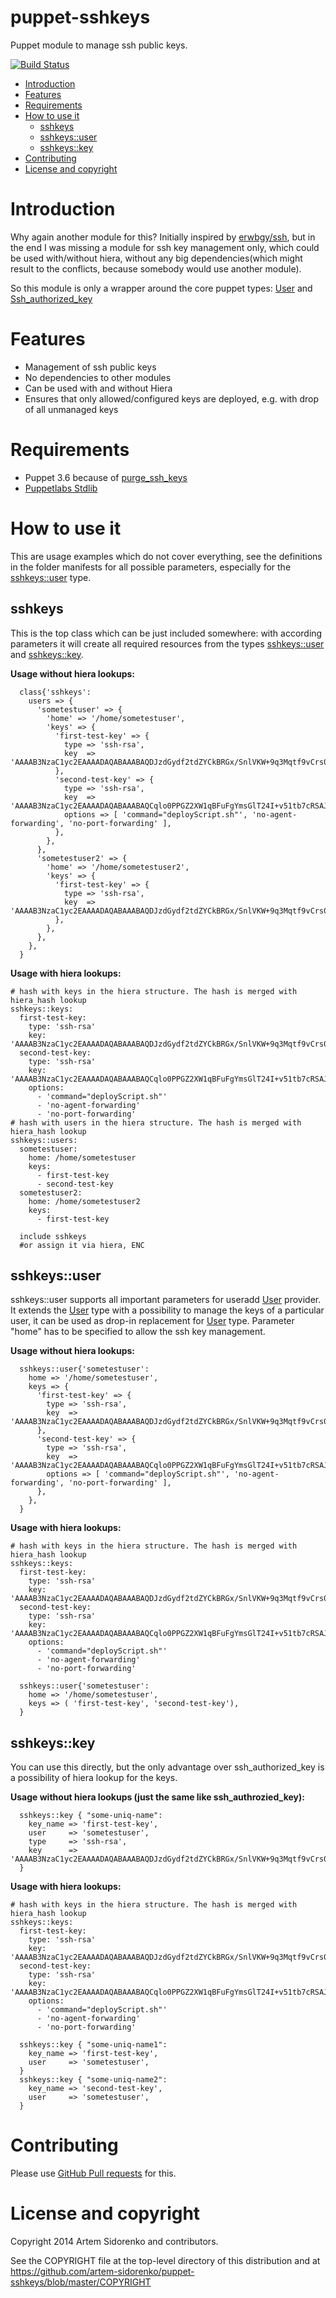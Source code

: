 puppet-sshkeys
==============
Puppet module to manage ssh public keys.

[![Build Status](https://travis-ci.org/artem-sidorenko/puppet-sshkeys.svg?branch=master)](https://travis-ci.org/artem-sidorenko/puppet-sshkeys)

* [Introduction](#introduction)
* [Features](#features)
* [Requirements](#requirements)
* [How to use it](#how-to-use-it)
  * [sshkeys](#sshkeys)
  * [sshkeys::user](#sshkeysuser)
  * [sshkeys::key](#sshkeyskey)
* [Contributing](#contributing)
* [License and copyright](#license-and-copyright)

Introduction
============

Why again another module for this? Initially inspired by [erwbgy/ssh][erwbgy/ssh], but in the end I was missing a module for ssh key management only, which could be used with/without hiera, without any big dependencies(which might result to the conflicts, because somebody would use another module).

So this module is only a wrapper around the core puppet types: [User][puppet_user] and [Ssh_authorized_key][puppet_sshkey]

Features
========
 - Management of ssh public keys
 - No dependencies to other modules
 - Can be used with and without Hiera
 - Ensures that only allowed/configured keys are deployed, e.g. with drop of all unmanaged keys

Requirements
============
 - Puppet 3.6 because of [purge_ssh_keys][puppet_relnotes]
 - [Puppetlabs Stdlib][puppet_stdlib]

How to use it
=============

This are usage examples which do not cover everything, see the definitions in the folder manifests for all possible parameters, especially for the [sshkeys::user](#sshkeysuser) type.

## sshkeys
This is the top class which can be just included somewhere: with according parameters it will create all required resources from the types [sshkeys::user](#sshkeysuser) and [sshkeys::key](#sshkeyskey).

**Usage without hiera lookups:**
```
  class{'sshkeys':
    users => {
      'sometestuser' => {
        'home' => '/home/sometestuser',
        'keys' => {
          'first-test-key' => {
            type => 'ssh-rsa',
            key  => 'AAAAB3NzaC1yc2EAAAADAQABAAABAQDJzdGydf2tdZYCkBRGx/SnlVKW+9q3Mqtf9vCrs0SaSkwDK4Q36hS40IVgmri2mjKeWFr5p92OgYY1hjZk4LLUAbVV8ItmPLqvmfrkOEwDCzmkbrUVa4BTKePWG0hOGAVYSQkS+1vhsTFhtznJMxsjRVwj8tO3s0fSnaXcovs9d4LwXhRbcDjzrAVRkk2d5/lSbjc/T4ZJ6oMKcGCxq02etJMoSBBQsEfRP/vULqKjoxJ96kb3Y43tU7gRzcVkXAyNqpXie8fD/FopoVi/uHIqkzotkOwztUYNt6C5LwV/W4ds5x3Zl7Jo4kqup2FOCs4oXSC3WxJI5FJ9WuPMtK1r',
          },
          'second-test-key' => {
            type => 'ssh-rsa',
            key  => 'AAAAB3NzaC1yc2EAAAADAQABAAABAQCqlo0PPGZ2XW1qBFuFgYmsGlT24I+v51tb7cRSAJeBouDPvfqBMBOX84ye4DsW3uRmFNXt/wdAr/QnEAlua5bSagVRC2t9X4lkcrFJSSfEA2J29Lh16pPzOK/HReo8R89wbEKfqrqZG/FNrjMB6YaAxBRJE0O9T6BDsMBCg6b8wb6DRPIKzuEkKkI9ywExVrVFOEANTsdS0oQq8exIlWHmnKwOf1R2Jl1FRgIHnJAfG29EoeY7Q+DlPZOBXqB+xamYj56h6FMb0ZLBOAirXm76bHbqJhzY5RbcW8HrxzvLBY1xfOlP4NMKWIxBNG1j2Je0WPU9gVDnq7/LoS0OuCtR',
            options => [ 'command="deployScript.sh"', 'no-agent-forwarding', 'no-port-forwarding' ],
          },
        },
      },
      'sometestuser2' => {
        'home' => '/home/sometestuser2',
        'keys' => {
          'first-test-key' => {
            type => 'ssh-rsa',
            key  => 'AAAAB3NzaC1yc2EAAAADAQABAAABAQDJzdGydf2tdZYCkBRGx/SnlVKW+9q3Mqtf9vCrs0SaSkwDK4Q36hS40IVgmri2mjKeWFr5p92OgYY1hjZk4LLUAbVV8ItmPLqvmfrkOEwDCzmkbrUVa4BTKePWG0hOGAVYSQkS+1vhsTFhtznJMxsjRVwj8tO3s0fSnaXcovs9d4LwXhRbcDjzrAVRkk2d5/lSbjc/T4ZJ6oMKcGCxq02etJMoSBBQsEfRP/vULqKjoxJ96kb3Y43tU7gRzcVkXAyNqpXie8fD/FopoVi/uHIqkzotkOwztUYNt6C5LwV/W4ds5x3Zl7Jo4kqup2FOCs4oXSC3WxJI5FJ9WuPMtK1r',
          },
        },
      },
    },
  }
```

**Usage with hiera lookups:**
```
# hash with keys in the hiera structure. The hash is merged with hiera_hash lookup
sshkeys::keys:
  first-test-key:
    type: 'ssh-rsa'
    key: 'AAAAB3NzaC1yc2EAAAADAQABAAABAQDJzdGydf2tdZYCkBRGx/SnlVKW+9q3Mqtf9vCrs0SaSkwDK4Q36hS40IVgmri2mjKeWFr5p92OgYY1hjZk4LLUAbVV8ItmPLqvmfrkOEwDCzmkbrUVa4BTKePWG0hOGAVYSQkS+1vhsTFhtznJMxsjRVwj8tO3s0fSnaXcovs9d4LwXhRbcDjzrAVRkk2d5/lSbjc/T4ZJ6oMKcGCxq02etJMoSBBQsEfRP/vULqKjoxJ96kb3Y43tU7gRzcVkXAyNqpXie8fD/FopoVi/uHIqkzotkOwztUYNt6C5LwV/W4ds5x3Zl7Jo4kqup2FOCs4oXSC3WxJI5FJ9WuPMtK1r'
  second-test-key:
    type: 'ssh-rsa'
    key: 'AAAAB3NzaC1yc2EAAAADAQABAAABAQCqlo0PPGZ2XW1qBFuFgYmsGlT24I+v51tb7cRSAJeBouDPvfqBMBOX84ye4DsW3uRmFNXt/wdAr/QnEAlua5bSagVRC2t9X4lkcrFJSSfEA2J29Lh16pPzOK/HReo8R89wbEKfqrqZG/FNrjMB6YaAxBRJE0O9T6BDsMBCg6b8wb6DRPIKzuEkKkI9ywExVrVFOEANTsdS0oQq8exIlWHmnKwOf1R2Jl1FRgIHnJAfG29EoeY7Q+DlPZOBXqB+xamYj56h6FMb0ZLBOAirXm76bHbqJhzY5RbcW8HrxzvLBY1xfOlP4NMKWIxBNG1j2Je0WPU9gVDnq7/LoS0OuCtR'
    options:
      - 'command="deployScript.sh"'
      - 'no-agent-forwarding'
      - 'no-port-forwarding'
# hash with users in the hiera structure. The hash is merged with hiera_hash lookup
sshkeys::users:
  sometestuser:
    home: /home/sometestuser
    keys:
      - first-test-key
      - second-test-key
  sometestuser2:
    home: /home/sometestuser2
    keys:
      - first-test-key
```

```
  include sshkeys
  #or assign it via hiera, ENC
```

## sshkeys::user

sshkeys::user supports all important parameters for useradd [User](puppet_user) provider. It extends the [User](puppet_user) type with a possibility to manage the keys of a particular user, it can be used as drop-in replacement for [User](puppet_user) type. Parameter "home" has to be specified to allow the ssh key management.

**Usage without hiera lookups:**

```
  sshkeys::user{'sometestuser':
    home => '/home/sometestuser',
    keys => {
      'first-test-key' => {
        type => 'ssh-rsa',
        key  => 'AAAAB3NzaC1yc2EAAAADAQABAAABAQDJzdGydf2tdZYCkBRGx/SnlVKW+9q3Mqtf9vCrs0SaSkwDK4Q36hS40IVgmri2mjKeWFr5p92OgYY1hjZk4LLUAbVV8ItmPLqvmfrkOEwDCzmkbrUVa4BTKePWG0hOGAVYSQkS+1vhsTFhtznJMxsjRVwj8tO3s0fSnaXcovs9d4LwXhRbcDjzrAVRkk2d5/lSbjc/T4ZJ6oMKcGCxq02etJMoSBBQsEfRP/vULqKjoxJ96kb3Y43tU7gRzcVkXAyNqpXie8fD/FopoVi/uHIqkzotkOwztUYNt6C5LwV/W4ds5x3Zl7Jo4kqup2FOCs4oXSC3WxJI5FJ9WuPMtK1r',
      },
      'second-test-key' => {
        type => 'ssh-rsa',
        key  => 'AAAAB3NzaC1yc2EAAAADAQABAAABAQCqlo0PPGZ2XW1qBFuFgYmsGlT24I+v51tb7cRSAJeBouDPvfqBMBOX84ye4DsW3uRmFNXt/wdAr/QnEAlua5bSagVRC2t9X4lkcrFJSSfEA2J29Lh16pPzOK/HReo8R89wbEKfqrqZG/FNrjMB6YaAxBRJE0O9T6BDsMBCg6b8wb6DRPIKzuEkKkI9ywExVrVFOEANTsdS0oQq8exIlWHmnKwOf1R2Jl1FRgIHnJAfG29EoeY7Q+DlPZOBXqB+xamYj56h6FMb0ZLBOAirXm76bHbqJhzY5RbcW8HrxzvLBY1xfOlP4NMKWIxBNG1j2Je0WPU9gVDnq7/LoS0OuCtR',
        options => [ 'command="deployScript.sh"', 'no-agent-forwarding', 'no-port-forwarding' ],
      },
    },
  }
```

**Usage with hiera lookups:**

```
# hash with keys in the hiera structure. The hash is merged with hiera_hash lookup
sshkeys::keys:
  first-test-key:
    type: 'ssh-rsa'
    key: 'AAAAB3NzaC1yc2EAAAADAQABAAABAQDJzdGydf2tdZYCkBRGx/SnlVKW+9q3Mqtf9vCrs0SaSkwDK4Q36hS40IVgmri2mjKeWFr5p92OgYY1hjZk4LLUAbVV8ItmPLqvmfrkOEwDCzmkbrUVa4BTKePWG0hOGAVYSQkS+1vhsTFhtznJMxsjRVwj8tO3s0fSnaXcovs9d4LwXhRbcDjzrAVRkk2d5/lSbjc/T4ZJ6oMKcGCxq02etJMoSBBQsEfRP/vULqKjoxJ96kb3Y43tU7gRzcVkXAyNqpXie8fD/FopoVi/uHIqkzotkOwztUYNt6C5LwV/W4ds5x3Zl7Jo4kqup2FOCs4oXSC3WxJI5FJ9WuPMtK1r'
  second-test-key:
    type: 'ssh-rsa'
    key: 'AAAAB3NzaC1yc2EAAAADAQABAAABAQCqlo0PPGZ2XW1qBFuFgYmsGlT24I+v51tb7cRSAJeBouDPvfqBMBOX84ye4DsW3uRmFNXt/wdAr/QnEAlua5bSagVRC2t9X4lkcrFJSSfEA2J29Lh16pPzOK/HReo8R89wbEKfqrqZG/FNrjMB6YaAxBRJE0O9T6BDsMBCg6b8wb6DRPIKzuEkKkI9ywExVrVFOEANTsdS0oQq8exIlWHmnKwOf1R2Jl1FRgIHnJAfG29EoeY7Q+DlPZOBXqB+xamYj56h6FMb0ZLBOAirXm76bHbqJhzY5RbcW8HrxzvLBY1xfOlP4NMKWIxBNG1j2Je0WPU9gVDnq7/LoS0OuCtR'
    options:
      - 'command="deployScript.sh"'
      - 'no-agent-forwarding'
      - 'no-port-forwarding'
```

```
  sshkeys::user{'sometestuser':
    home => '/home/sometestuser',
    keys => ( 'first-test-key', 'second-test-key'),
  }
```

## sshkeys::key
You can use this directly, but the only advantage over ssh_authorized_key is a possibility of hiera lookup for the keys.

**Usage without hiera lookups (just the same like ssh_authrozied_key):**

```
  sshkeys::key { "some-uniq-name":
    key_name => 'first-test-key',
    user     => 'sometestuser',
    type     => 'ssh-rsa',
    key      => 'AAAAB3NzaC1yc2EAAAADAQABAAABAQDJzdGydf2tdZYCkBRGx/SnlVKW+9q3Mqtf9vCrs0SaSkwDK4Q36hS40IVgmri2mjKeWFr5p92OgYY1hjZk4LLUAbVV8ItmPLqvmfrkOEwDCzmkbrUVa4BTKePWG0hOGAVYSQkS+1vhsTFhtznJMxsjRVwj8tO3s0fSnaXcovs9d4LwXhRbcDjzrAVRkk2d5/lSbjc/T4ZJ6oMKcGCxq02etJMoSBBQsEfRP/vULqKjoxJ96kb3Y43tU7gRzcVkXAyNqpXie8fD/FopoVi/uHIqkzotkOwztUYNt6C5LwV/W4ds5x3Zl7Jo4kqup2FOCs4oXSC3WxJI5FJ9WuPMtK1r',
  }
```

**Usage with hiera lookups:**

```
# hash with keys in the hiera structure. The hash is merged with hiera_hash lookup
sshkeys::keys:
  first-test-key:
    type: 'ssh-rsa'
    key: 'AAAAB3NzaC1yc2EAAAADAQABAAABAQDJzdGydf2tdZYCkBRGx/SnlVKW+9q3Mqtf9vCrs0SaSkwDK4Q36hS40IVgmri2mjKeWFr5p92OgYY1hjZk4LLUAbVV8ItmPLqvmfrkOEwDCzmkbrUVa4BTKePWG0hOGAVYSQkS+1vhsTFhtznJMxsjRVwj8tO3s0fSnaXcovs9d4LwXhRbcDjzrAVRkk2d5/lSbjc/T4ZJ6oMKcGCxq02etJMoSBBQsEfRP/vULqKjoxJ96kb3Y43tU7gRzcVkXAyNqpXie8fD/FopoVi/uHIqkzotkOwztUYNt6C5LwV/W4ds5x3Zl7Jo4kqup2FOCs4oXSC3WxJI5FJ9WuPMtK1r'
  second-test-key:
    type: 'ssh-rsa'
    key: 'AAAAB3NzaC1yc2EAAAADAQABAAABAQCqlo0PPGZ2XW1qBFuFgYmsGlT24I+v51tb7cRSAJeBouDPvfqBMBOX84ye4DsW3uRmFNXt/wdAr/QnEAlua5bSagVRC2t9X4lkcrFJSSfEA2J29Lh16pPzOK/HReo8R89wbEKfqrqZG/FNrjMB6YaAxBRJE0O9T6BDsMBCg6b8wb6DRPIKzuEkKkI9ywExVrVFOEANTsdS0oQq8exIlWHmnKwOf1R2Jl1FRgIHnJAfG29EoeY7Q+DlPZOBXqB+xamYj56h6FMb0ZLBOAirXm76bHbqJhzY5RbcW8HrxzvLBY1xfOlP4NMKWIxBNG1j2Je0WPU9gVDnq7/LoS0OuCtR'
    options:
      - 'command="deployScript.sh"'
      - 'no-agent-forwarding'
      - 'no-port-forwarding'
```

```
  sshkeys::key { "some-uniq-name1":
    key_name => 'first-test-key',
    user     => 'sometestuser',
  }
  sshkeys::key { "some-uniq-name2":
    key_name => 'second-test-key',
    user     => 'sometestuser',
  }
```

Contributing
============

Please use [GitHub Pull requests][github_pullreq] for this.

License and copyright
=====================
Copyright 2014 Artem Sidorenko and contributors.

See the COPYRIGHT file at the top-level directory of this distribution
and at https://github.com/artem-sidorenko/puppet-sshkeys/blob/master/COPYRIGHT



[erwbgy/ssh]: https://forge.puppetlabs.com/erwbgy/ssh
[puppet_user]: http://docs.puppetlabs.com/references/latest/type.html#user
[puppet_sshkey]: http://docs.puppetlabs.com/references/latest/type.html#sshauthorizedkey
[puppet_relnotes]: http://docs.puppetlabs.com/puppet/latest/reference/release_notes.html#feature-purging-unmanaged-ssh-authorized-keys
[puppet_stdlib]: https://forge.puppetlabs.com/puppetlabs/stdlib
[github_pullreq]: https://help.github.com/articles/using-pull-requests

